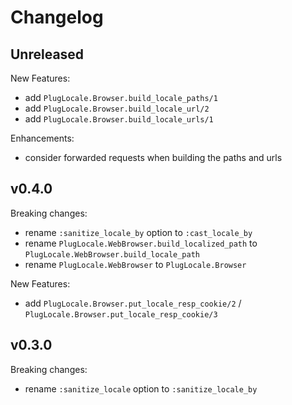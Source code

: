 # Changelog

## Unreleased

New Features:

- add `PlugLocale.Browser.build_locale_paths/1`
- add `PlugLocale.Browser.build_locale_url/2`
- add `PlugLocale.Browser.build_locale_urls/1`

Enhancements:

- consider forwarded requests when building the paths and urls

## v0.4.0

Breaking changes:

- rename `:sanitize_locale_by` option to `:cast_locale_by`
- rename `PlugLocale.WebBrowser.build_localized_path` to `PlugLocale.WebBrowser.build_locale_path`
- rename `PlugLocale.WebBrowser` to `PlugLocale.Browser`

New Features:

- add `PlugLocale.Browser.put_locale_resp_cookie/2` / `PlugLocale.Browser.put_locale_resp_cookie/3`

## v0.3.0

Breaking changes:

- rename `:sanitize_locale` option to `:sanitize_locale_by`
